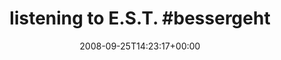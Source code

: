 ---
retweeted: false
source: <a href="http://twitter.com" rel="nofollow">Twitter Web Client</a>
entities:
  hashtags:
  - text: bessergehtsnicht
    indices:
    - '20'
    - '37'
  symbols: []
  user_mentions: []
  urls: []
display_text_range:
- '0'
- '37'
favorite_count: '0'
id_str: '934396420'
truncated: false
retweet_count: '0'
id: '934396420'
created_at: Thu Sep 25 14:23:17 +0000 2008
favorited: false
full_text: 'listening to E.S.T. #bessergehtsnicht'
lang: en
tags:
- bessergehtsnicht
- pesos:twitter
date: '2008-09-25T14:23:17+00:00'
src: https://twitter.com/bascht/status/934396420
original_url: https://twitter.com/bascht/status/934396420
type: twitter_tweet
text: 'listening to E.S.T. #bessergehtsnicht'
title: 'listening to E.S.T. #bessergeht'

---